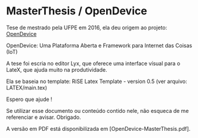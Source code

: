 # MasterThesis / OpenDevice

Tese de mestrado pela UFPE em 2016, ela deu origem ao projeto: [OpenDevice](https://github.com/OpenDevice/OpenDevice)

OpenDevice: Uma Plataforma Aberta e Framework para Internet das Coisas (IoT)

A tese foi escria no editor Lyx, que oferece uma interface vísual para o LateX, que ajuda muito na produtividade.  

Ela se baseia no template: RiSE Latex Template - version 0.5 (ver arquivo: LATEX/main.tex)

Espero que ajude !

Se utilizar esse documento ou conteúdo contido nele, não esqueca de me referenciar e avisar. Obrigado.

A versão em PDF está disponibilizada em [OpenDevice-MasterThesis.pdf].